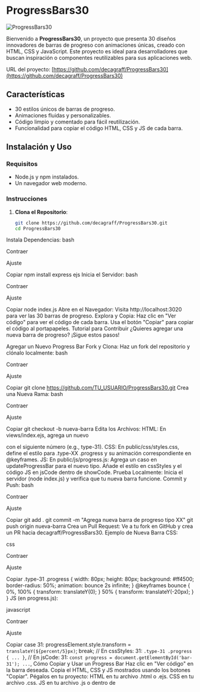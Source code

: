 # ProgressBars30

![ProgressBars30](https://via.placeholder.com/150) <!-- Puedes agregar una imagen representativa aquí -->

Bienvenido a **ProgressBars30**, un proyecto que presenta 30 diseños innovadores de barras de progreso con animaciones únicas, creado con HTML, CSS y JavaScript. Este proyecto es ideal para desarrolladores que buscan inspiración o componentes reutilizables para sus aplicaciones web.

URL del proyecto: [https://github.com/decagraff/ProgressBars30](https://github.com/decagraff/ProgressBars30)

## Características
- 30 estilos únicos de barras de progreso.
- Animaciones fluidas y personalizables.
- Código limpio y comentado para fácil reutilización.
- Funcionalidad para copiar el código HTML, CSS y JS de cada barra.

## Instalación y Uso

### Requisitos
- Node.js y npm instalados.
- Un navegador web moderno.

### Instrucciones
1. **Clona el Repositorio**:
   ```bash
   git clone https://github.com/decagraff/ProgressBars30.git
   cd ProgressBars30
Instala Dependencias:
bash

Contraer

Ajuste

Copiar
npm install express ejs
Inicia el Servidor:
bash

Contraer

Ajuste

Copiar
node index.js
Abre en el Navegador:
Visita http://localhost:3020 para ver las 30 barras de progreso.
Explora y Copia:
Haz clic en "Ver código" para ver el código de cada barra.
Usa el botón "Copiar" para copiar el código al portapapeles.
Tutorial para Contribuir
¿Quieres agregar una nueva barra de progreso? ¡Sigue estos pasos!

Agregar un Nuevo Progress Bar
Fork y Clona:
Haz un fork del repositorio y clónalo localmente:
bash

Contraer

Ajuste

Copiar
git clone https://github.com/TU_USUARIO/ProgressBars30.git
Crea una Nueva Rama:
bash

Contraer

Ajuste

Copiar
git checkout -b nueva-barra
Edita los Archivos:
HTML: En views/index.ejs, agrega un nuevo <div class="progress-container type-XX"> con el siguiente número (e.g., type-31).
CSS: En public/css/styles.css, define el estilo para .type-XX .progress y su animación correspondiente en @keyframes.
JS: En public/js/progress.js:
Agrega un caso en updateProgressBar para el nuevo tipo.
Añade el estilo en cssStyles y el código JS en jsCode dentro de showCode.
Prueba Localmente:
Inicia el servidor (node index.js) y verifica que tu nueva barra funcione.
Commit y Push:
bash

Contraer

Ajuste

Copiar
git add .
git commit -m "Agrega nueva barra de progreso tipo XX"
git push origin nueva-barra
Crea un Pull Request:
Ve a tu fork en GitHub y crea un PR hacia decagraff/ProgressBars30.
Ejemplo de Nueva Barra
CSS:

css

Contraer

Ajuste

Copiar
.type-31 .progress {
    width: 80px;
    height: 80px;
    background: #ff4500;
    border-radius: 50%;
    animation: bounce 2s infinite;
}
@keyframes bounce {
    0%, 100% { transform: translateY(0); }
    50% { transform: translateY(-20px); }
}
JS (en progress.js):

javascript

Contraer

Ajuste

Copiar
case 31: progressElement.style.transform = `translateY(${percent/5}px)`; break;
// En cssStyles:
31: `.type-31 .progress { ... }`,
// En jsCode:
31: `const progress = document.getElementById('bar-31'); ...`,
Cómo Copiar y Usar un Progress Bar
Haz clic en "Ver código" en la barra deseada.
Copia el HTML, CSS y JS mostrados usando los botones "Copiar".
Pégalos en tu proyecto:
HTML en tu archivo .html o .ejs.
CSS en tu archivo .css.
JS en tu archivo .js o dentro de <script>.